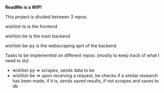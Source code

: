 **ReadMe is a WIP!**

This project is divided between 3 repos. 

wishlist-ts is the frontend 

wishlist-be is the main backend

wishlist-be-py is the webscraping aprt of the backend 


Tasks to be implemented on different repos: 
(mostly to keep track of what I need to do)
- wishlist-py => scrapes, sends data to be
- wishlist-be => upon receiving a request, be checks if a similar research has been made, if it is, sends saved results, if not scrapes and saves to db
